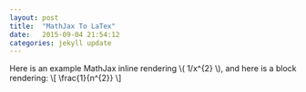 ```yaml
---
layout: post
title:  "MathJax To LaTex"
date:   2015-09-04 21:54:12
categories: jekyll update
---
```

Here is an example MathJax inline rendering \\( 1/x^{2} \\), and here is a block rendering: 
\\[ \frac{1}{n^{2}} \\]